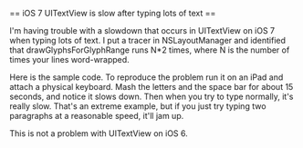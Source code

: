 == iOS 7 UITextView is slow after typing lots of text ==

I'm having trouble with a slowdown that occurs in UITextView on iOS 7 when typing lots of text. I put a tracer in NSLayoutManager and identified that drawGlyphsForGlyphRange runs N*2 times, where N is the number of times your lines word-wrapped.

Here is the sample code. To reproduce the problem run it on an iPad and attach a physical keyboard. Mash the letters and the space bar for about 15 seconds, and notice it slows down. Then when you try to type normally, it's really slow. That's an extreme example, but if you just try typing two paragraphs at a reasonable speed, it'll jam up.

This is not a problem with UITextView on iOS 6.
